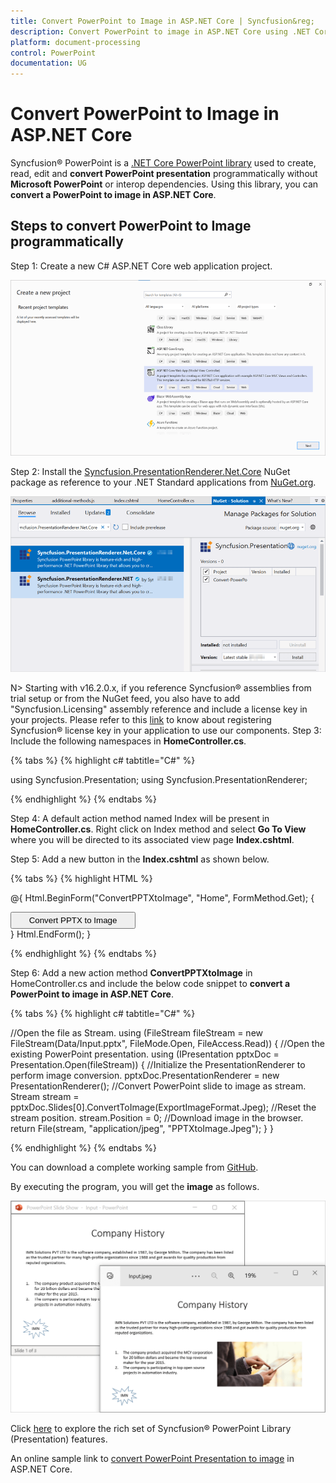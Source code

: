 ```yaml
---
title: Convert PowerPoint to Image in ASP.NET Core | Syncfusion&reg;
description: Convert PowerPoint to image in ASP.NET Core using .NET Core PowerPoint library (Presentation) without Microsoft PowerPoint or interop dependencies.
platform: document-processing
control: PowerPoint
documentation: UG
---
```


# Convert PowerPoint to Image in ASP.NET Core

Syncfusion&reg; PowerPoint is a [.NET Core PowerPoint library](https://www.syncfusion.com/document-processing/powerpoint-framework/net-core) used to create, read, edit and **convert PowerPoint presentation** programmatically without **Microsoft PowerPoint** or interop dependencies. Using this library, you can **convert a PowerPoint to image in ASP.NET Core**.

## Steps to convert PowerPoint to Image programmatically

Step 1: Create a new C# ASP.NET Core web application project.

![Create ASP.NET Core Web project for PowerPoint file](Workingwith-Core/Create-Project-Open-and-Save.png)

Step 2: Install the [Syncfusion.PresentationRenderer.Net.Core](https://www.nuget.org/packages/Syncfusion.PresentationRenderer.Net.Core) NuGet package as reference to your .NET Standard applications from [NuGet.org](https://www.nuget.org/).

![Install Syncfusion.PresentationRenderer.Net.Core Nuget Package](Azure-Images/App-Service-Linux/Nuget_Package_PowerPoint_Presentation_to_PDF.png)

N> Starting with v16.2.0.x, if you reference Syncfusion&reg; assemblies from trial setup or from the NuGet feed, you also have to add "Syncfusion.Licensing" assembly reference and include a license key in your projects. Please refer to this [link](https://help.syncfusion.com/common/essential-studio/licensing/overview) to know about registering Syncfusion&reg; license key in your application to use our components.
Step 3: Include the following namespaces in **HomeController.cs**.

{% tabs %}
{% highlight c# tabtitle="C#" %}

using Syncfusion.Presentation;
using Syncfusion.PresentationRenderer;

{% endhighlight %}
{% endtabs %}

Step 4: A default action method named Index will be present in **HomeController.cs**. Right click on Index method and select **Go To View** where you will be directed to its associated view page **Index.cshtml**.

Step 5: Add a new button in the **Index.cshtml** as shown below.

{% tabs %}
{% highlight HTML %}

@{
    Html.BeginForm("ConvertPPTXtoImage", "Home", FormMethod.Get);
    {
        <div>
            <input type="submit" value="Convert PPTX to Image" style="width:200px;height:27px" />
        </div>
    }
    Html.EndForm();
}

{% endhighlight %}
{% endtabs %}

Step 6: Add a new action method **ConvertPPTXtoImage** in HomeController.cs and include the below code snippet to **convert a PowerPoint to image in ASP.NET Core**.

{% tabs %}
{% highlight c# tabtitle="C#" %}

//Open the file as Stream.
using (FileStream fileStream = new FileStream(Data/Input.pptx", FileMode.Open, FileAccess.Read))
{
    //Open the existing PowerPoint presentation.
    using (IPresentation pptxDoc = Presentation.Open(fileStream))
    {
        //Initialize the PresentationRenderer to perform image conversion.
        pptxDoc.PresentationRenderer = new PresentationRenderer();
        //Convert PowerPoint slide to image as stream.
        Stream stream = pptxDoc.Slides[0].ConvertToImage(ExportImageFormat.Jpeg);
        //Reset the stream position.
        stream.Position = 0;
        //Download image in the browser.
        return File(stream, "application/jpeg", "PPTXtoImage.Jpeg");
    }
}    

{% endhighlight %}
{% endtabs %}

You can download a complete working sample from [GitHub](https://github.com/SyncfusionExamples/PowerPoint-Examples/tree/master/PPTX-to-Image-conversion/Convert-PowerPoint-presentation-to-Image/ASP.NET-Core).

By executing the program, you will get the **image** as follows.

![PowerPoint to Image in ASP.NET Core](PPTXtoPDF_images/Output_PowerPoint_Presentation_to-Image.png)

Click [here](https://www.syncfusion.com/document-processing/powerpoint-framework/net-core) to explore the rich set of Syncfusion&reg; PowerPoint Library (Presentation) features. 

An online sample link to [convert PowerPoint Presentation to image](https://ej2.syncfusion.com/aspnetcore/PowerPoint/PPTXToImage#/material3) in ASP.NET Core. 